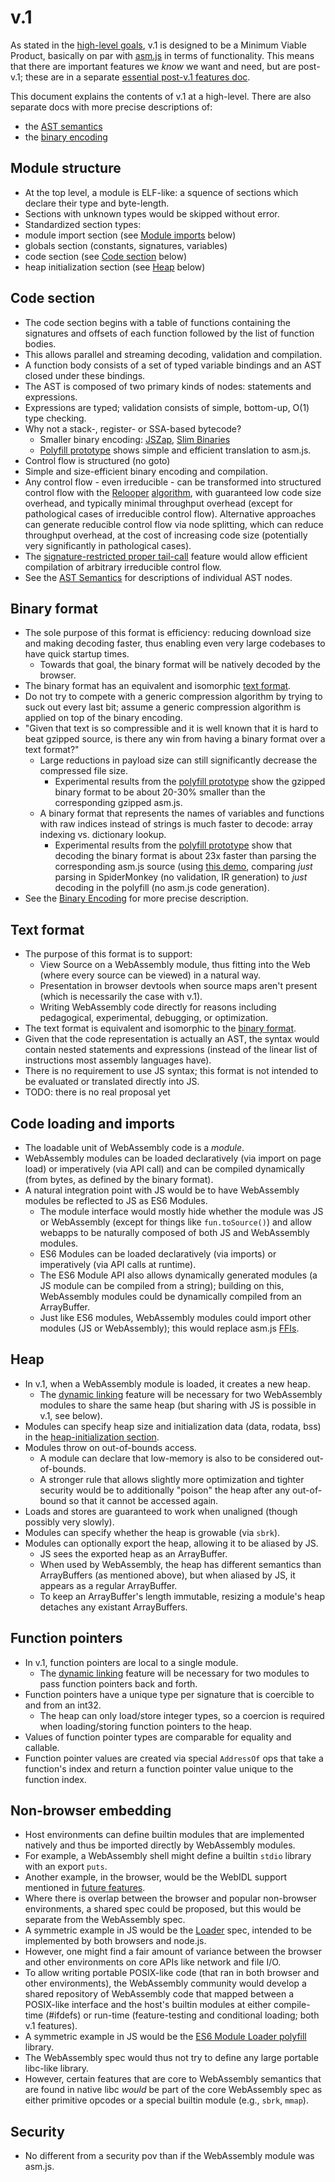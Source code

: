 # v.1

As stated in the [high-level goals](HighLevelGoals.md), v.1 is designed to be a 
Minimum Viable Product, basically on par with [asm.js](http://asmjs.org/) in terms
of functionality. This means that there are important features we *know* we want 
and need, but are post-v.1; these are in a separate [essential post-v.1 features doc](EssentialPostV1Features.md).

This document explains the contents of v.1 at a high-level.  There are also separate docs with more 
precise descriptions of:
 * the [AST semantics](AstSemantics.md) 
 * the [binary encoding](BinaryEncoding.md)
 
## Module structure
 * At the top level, a module is ELF-like: a squence of sections which declare their type and byte-length.
 * Sections with unknown types would be skipped without error. 
 * Standardized section types:
  * module import section (see [Module imports](V1.md#module-imports) below)
  * globals section (constants, signatures, variables)
  * code section (see [Code section](V1.md#code-section) below)
  * heap initialization section (see [Heap](V1.md#heap) below)

## Code section
 * The code section begins with a table of functions containing the signatures and 
   offsets of each function followed by the list of function bodies.
  * This allows parallel and streaming decoding, validation and compilation.
 * A function body consists of a set of typed variable bindings and an AST closed under these bindings.
  * The AST is composed of two primary kinds of nodes: statements and expressions.
  * Expressions are typed; validation consists of simple, bottom-up, O(1) type checking.
  * Why not a stack-, register- or SSA-based bytecode?
    * Smaller binary encoding: [JSZap](http://research.microsoft.com/en-us/projects/jszap), 
      [Slim Binaries](http://citeseerx.ist.psu.edu/viewdoc/summary?doi=10.1.1.108.1711)
    * [Polyfill prototype](https://github.com/WebAssembly/polyfill) shows simple and efficient translation 
      to asm.js.
 * Control flow is structured (no goto)
  * Simple and size-efficient binary encoding and compilation.
  * Any control flow - even irreducible - can be transformed into structured control flow with the 
    [Relooper](https://github.com/kripken/emscripten/raw/master/docs/paper.pdf)
    [algorithm](http://dl.acm.org/citation.cfm?id=2048224&CFID=670868333&CFTOKEN=46181900), with
    guaranteed low code size overhead, and typically minimal throughput overhead (except for
    pathological cases of irreducible control flow). Alternative approaches can generate reducible
    control flow via node splitting, which can reduce throughput overhead, at the cost of
    increasing code size (potentially very significantly in pathological cases).
  * The [signature-restricted proper tail-call](https://github.com/WebAssembly/spec/blob/master/EssentialPostV1Features.md#signature-restricted-proper-tail-calls) 
    feature would allow efficient compilation of arbitrary irreducible control flow.
 * See the [AST Semantics](AstSemantics.md) for descriptions of individual AST nodes.

## Binary format
* The sole purpose of this format is efficiency: reducing download size and making decoding
  faster, thus enabling even very large codebases to have quick startup times.
  * Towards that goal, the binary format will be natively decoded by the browser.
* The binary format has an equivalent and isomorphic [text format](V1.md#text-format).
* Do not try to compete with a generic compression algorithm by trying to suck out every last bit;
  assume a generic compression algorithm is applied on top of the binary encoding.
* "Given that text is so compressible and it is well known that it is hard to beat gzipped source,
  is there any win from having a binary format over a text format?"
   * Large reductions in payload size can still significantly decrease the compressed file size.
     * Experimental results from the [polyfill prototype](https://github.com/WebAssembly/polyfill) show 
       the gzipped binary format to be about 20-30% smaller than the corresponding gzipped asm.js.
   * A binary format that represents the names of variables and functions with raw indices instead of strings
     is much faster to decode: array indexing vs. dictionary lookup.
      * Experimental results from the [polyfill prototype](https://github.com/WebAssembly/polyfill) show that
        decoding the binary format is about 23x faster than parsing the corresponding asm.js source
        (using [this demo](https://github.com/lukewagner/AngryBotsPacked), comparing *just* parsing
         in SpiderMonkey (no validation, IR generation) to *just* decoding in the polyfill (no asm.js code generation).
* See the [Binary Encoding](BinaryEncoding.md) for more precise description.

## Text format
* The purpose of this format is to support:
  * View Source on a WebAssembly module, thus fitting into the Web (where every source can
    be viewed) in a natural way.
  * Presentation in browser devtools when source maps aren't present (which is necessarily the case with v.1).
  * Writing WebAssembly code directly for reasons including pedagogical, experimental, debugging, or
    optimization.
* The text format is equivalent and isomorphic to the [binary format](V1.md#binary-format).
* Given that the code representation is actually an AST, the syntax would contain nested
  statements and expressions (instead of the linear list of instructions most assembly languages have).
* There is no requirement to use JS syntax; this format is not intended to be evaluated or translated 
  directly into JS.
* TODO: there is no real proposal yet

## Code loading and imports
 * The loadable unit of WebAssembly code is a *module*.
 * WebAssembly modules can be loaded declaratively (via import on page load) or imperatively (via API call)
   and can be compiled dynamically (from bytes, as defined by the binary format).
 * A natural integration point with JS would be to have WebAssembly modules be reflected to JS
   as ES6 Modules.
   * The module interface would mostly hide whether the module was JS or WebAssembly (except for things 
     like `fun.toSource()`) and allow webapps to be naturally composed of both JS and WebAssembly modules.
   * ES6 Modules can be loaded declaratively (via imports) or imperatively (via API calls at runtime).
   * The ES6 Module API also allows dynamically generated modules (a JS module can be compiled from a string);
     building on this, WebAssembly modules could be dynamically compiled from an ArrayBuffer.
   * Just like ES6 modules, WebAssembly modules could import other modules (JS or WebAssembly); this would
     replace asm.js [FFIs](http://asmjs.org/spec/latest/index.html#external-code-and-data).
 
## Heap
 * In v.1, when a WebAssembly module is loaded, it creates a new heap.
   * The [dynamic linking](FutureFeatures.md#dynamic-linking) feature will be necessary for two
     WebAssembly modules to share the same heap (but sharing with JS is possible in v.1, see below).
 * Modules can specify heap size and initialization data (data, rodata, bss) in the 
   [heap-initialization section](V1.md#module-structure).
 * Modules throw on out-of-bounds access.
   * A module can declare that low-memory is also to be considered out-of-bounds.
   * A stronger rule that allows slightly more optimization and tighter security would be to additionally
     "poison" the heap after any out-of-bound so that it cannot be accessed again.
 * Loads and stores are guaranteed to work when unaligned (though possibly very slowly).
 * Modules can specify whether the heap is growable (via `sbrk`).
 * Modules can optionally export the heap, allowing it to be aliased by JS.
   * JS sees the exported heap as an ArrayBuffer.
   * When used by WebAssembly, the heap has different semantics than ArrayBuffers (as mentioned above),
     but when aliased by JS, it appears as a regular ArrayBuffer.
   * To keep an ArrayBuffer's length immutable, resizing a module's heap detaches any existant ArrayBuffers.
 
## Function pointers
 * In v.1, function pointers are local to a single module.
   * The [dynamic linking](FutureFeatures.md#dynamic-linking) feature will be necessary for two modules
     to pass function pointers back and forth.
 * Function pointers have a unique type per signature that is coercible to and from an int32.
   * The heap can only load/store integer types, so a coercion is required when loading/storing
     function pointers to the heap.
 * Values of function pointer types are comparable for equality and callable.
 * Function pointer values are created via special `AddressOf` ops that take a function's index
   and return a function pointer value unique to the function index.
 
## Non-browser embedding
 * Host environments can define builtin modules that are implemented natively and thus be imported 
   directly by WebAssembly modules.
  * For example, a WebAssembly shell might define a builtin `stdio` library with an export `puts`.
  * Another example, in the browser, would be the WebIDL support mentioned in [future features](FutureFeatures.md).
 * Where there is overlap between the browser and popular non-browser environments, a shared spec could be 
   proposed, but this would be separate from the WebAssembly spec.
  * A symmetric example in JS would be the [Loader](http://whatwg.github.io/loader) spec, intended to be
    implemented by both browsers and node.js.
 * However, one might find a fair amount of variance between the browser and other environments
   on core APIs like network and file I/O.
 * To allow writing portable POSIX-like code (that ran in both browser and other environments), the
   WebAssembly community would develop a shared repository of WebAssembly code that mapped between a 
   POSIX-like interface and the host's builtin modules at either compile-time (#ifdefs) or run-time 
   (feature-testing and conditional loading; both v.1 features).
  * A symmetric example in JS would be the [ES6 Module Loader polyfill](https://github.com/ModuleLoader/es6-module-loader) library.
 * The WebAssembly spec would thus not try to define any large portable libc-like library.
  * However, certain features that are core to WebAssembly semantics that are found in native libc 
    *would* be part of the core WebAssembly spec as either primitive opcodes or a special builtin 
    module (e.g., `sbrk`, `mmap`).

## Security
 * No different from a security pov than if the WebAssembly module was asm.js.
